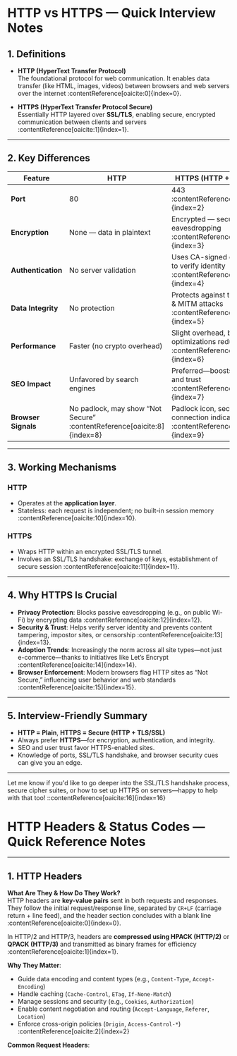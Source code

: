 # HTTP vs HTTPS — Quick Interview Notes

## 1. Definitions

- **HTTP (HyperText Transfer Protocol)**  
  The foundational protocol for web communication. It enables data transfer (like HTML, images, videos) between browsers and web servers over the internet :contentReference[oaicite:0]{index=0}.

- **HTTPS (HyperText Transfer Protocol Secure)**  
  Essentially HTTP layered over **SSL/TLS**, enabling secure, encrypted communication between clients and servers :contentReference[oaicite:1]{index=1}.

---

## 2. Key Differences

| Feature            | HTTP                         | HTTPS (HTTP + SSL/TLS)                     |
|--------------------|------------------------------|--------------------------------------------|
| **Port**           | 80                           | 443 :contentReference[oaicite:2]{index=2}         |
| **Encryption**     | None — data in plaintext     | Encrypted — secure against eavesdropping :contentReference[oaicite:3]{index=3} |
| **Authentication** | No server validation         | Uses CA-signed certificates to verify identity :contentReference[oaicite:4]{index=4} |
| **Data Integrity** | No protection                | Protects against tampering & MITM attacks :contentReference[oaicite:5]{index=5} |
| **Performance**    | Faster (no crypto overhead)  | Slight overhead, but modern optimizations reduce impact :contentReference[oaicite:6]{index=6} |
| **SEO Impact**     | Unfavored by search engines  | Preferred—boosts rankings and trust :contentReference[oaicite:7]{index=7} |
| **Browser Signals**| No padlock, may show “Not Secure” :contentReference[oaicite:8]{index=8}  | Padlock icon, secure connection indication :contentReference[oaicite:9]{index=9} |

---

## 3. Working Mechanisms

### HTTP  
- Operates at the **application layer**.
- Stateless: each request is independent; no built-in session memory :contentReference[oaicite:10]{index=10}.

### HTTPS  
- Wraps HTTP within an encrypted SSL/TLS tunnel.
- Involves an SSL/TLS handshake: exchange of keys, establishment of secure session :contentReference[oaicite:11]{index=11}.

---

## 4. Why HTTPS Is Crucial

- **Privacy Protection**: Blocks passive eavesdropping (e.g., on public Wi-Fi) by encrypting data :contentReference[oaicite:12]{index=12}.
- **Security & Trust**: Helps verify server identity and prevents content tampering, impostor sites, or censorship :contentReference[oaicite:13]{index=13}.
- **Adoption Trends**: Increasingly the norm across all site types—not just e-commerce—thanks to initiatives like Let’s Encrypt :contentReference[oaicite:14]{index=14}.
- **Browser Enforcement**: Modern browsers flag HTTP sites as “Not Secure,” influencing user behavior and web standards :contentReference[oaicite:15]{index=15}.

---

## 5. Interview-Friendly Summary

- **HTTP = Plain**, **HTTPS = Secure (HTTP + TLS/SSL)**
- Always prefer **HTTPS**—for encryption, authentication, and integrity.
- SEO and user trust favor HTTPS-enabled sites.
- Knowledge of ports, SSL/TLS handshake, and browser security cues can give you an edge.

---

Let me know if you'd like to go deeper into the SSL/TLS handshake process, secure cipher suites, or how to set up HTTPS on servers—happy to help with that too!
::contentReference[oaicite:16]{index=16}


# HTTP Headers & Status Codes — Quick Reference Notes

---

## 1. HTTP Headers

**What Are They & How Do They Work?**  
HTTP headers are **key-value pairs** sent in both requests and responses. They follow the initial request/response line, separated by `CR+LF` (carriage return + line feed), and the header section concludes with a blank line :contentReference[oaicite:0]{index=0}.  

In HTTP/2 and HTTP/3, headers are **compressed using HPACK (HTTP/2)** or **QPACK (HTTP/3)** and transmitted as binary frames for efficiency :contentReference[oaicite:1]{index=1}.

**Why They Matter**:  
- Guide data encoding and content types (e.g., `Content-Type`, `Accept-Encoding`)  
- Handle caching (`Cache-Control`, `ETag`, `If-None-Match`)  
- Manage sessions and security (e.g., `Cookies`, `Authorization`)  
- Enable content negotiation and routing (`Accept-Language`, `Referer`, `Location`)  
- Enforce cross-origin policies (`Origin`, `Access-Control-*`)  
:contentReference[oaicite:2]{index=2}

**Common Request Headers**:  
